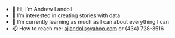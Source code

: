 - 👋 Hi, I’m Andrew Landoll
- 👀 I’m interested in creating stories with data
- 🌱 I’m currently learning as much as I can about everything I can
- 📫 How to reach me: ajlandoll@yahoo.com or (434) 728-3516

<!---
Landoll35/Landoll35 is a ✨ special ✨ repository because its `README.md` (this file) appears on your GitHub profile.
You can click the Preview link to take a look at your changes.
--->
